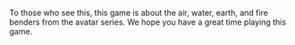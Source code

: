 To those who see 
this, this game 
is about the air, 
water, earth, and 
fire benders from 
the avatar series.
We hope you have a
great time playing 
this game.

